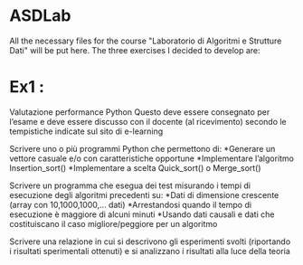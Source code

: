 # ASDLab
All the necessary files for the course "Laboratorio di Algoritmi e Strutture Dati" will be put here.
The three exercises I decided to develop are:

Ex1 : 
=====

Valutazione performance Python 
Questo deve essere consegnato per l’esame e deve essere discusso con il docente (al ricevimento) secondo le tempistiche indicate sul sito di e-learning 

Scrivere uno o più programmi Python che permettono di: 
*Generare un vettore casuale e/o con caratteristiche opportune
*Implementare l’algoritmo Insertion_sort() 
*Implementare a scelta Quick_sort() o Merge_sort() 

Scrivere un programma che esegua dei test misurando i tempi di esecuzione degli algoritmi precedenti su:
*Dati di dimensione crescente (array con 10,1000,1000,... dati) 
*Arrestandosi quando il tempo di esecuzione è maggiore di alcuni minuti 
*Usando dati causali e dati che costituiscano il caso migliore/peggiore per un algoritmo 

Scrivere una relazione in cui si descrivono gli esperimenti svolti (riportando i risultati sperimentali ottenuti) e si analizzano i risultati alla luce della teoria 
